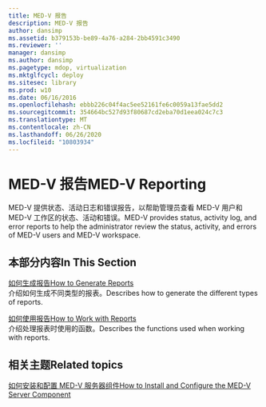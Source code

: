 ```yaml
---
title: MED-V 报告
description: MED-V 报告
author: dansimp
ms.assetid: b379153b-be89-4a76-a284-2bb4591c3490
ms.reviewer: ''
manager: dansimp
ms.author: dansimp
ms.pagetype: mdop, virtualization
ms.mktglfcycl: deploy
ms.sitesec: library
ms.prod: w10
ms.date: 06/16/2016
ms.openlocfilehash: ebbb226c04f4ac5ee52161fe6c0059a13fae5dd2
ms.sourcegitcommit: 354664bc527d93f80687cd2eba70d1eea024c7c3
ms.translationtype: MT
ms.contentlocale: zh-CN
ms.lasthandoff: 06/26/2020
ms.locfileid: "10803934"
---
```

# <span data-ttu-id="a7101-103">MED-V 报告</span><span class="sxs-lookup"><span data-stu-id="a7101-103">MED-V Reporting</span></span>


<span data-ttu-id="a7101-104">MED-V 提供状态、活动日志和错误报告，以帮助管理员查看 MED-V 用户和 MED-V 工作区的状态、活动和错误。</span><span class="sxs-lookup"><span data-stu-id="a7101-104">MED-V provides status, activity log, and error reports to help the administrator review the status, activity, and errors of MED-V users and MED-V workspace.</span></span>

## <span data-ttu-id="a7101-105">本部分内容</span><span class="sxs-lookup"><span data-stu-id="a7101-105">In This Section</span></span>


<a href="" id="how-to-generate-reports"></a>[<span data-ttu-id="a7101-106">如何生成报告</span><span class="sxs-lookup"><span data-stu-id="a7101-106">How to Generate Reports</span></span>](how-to-generate-reports-medvv2.md)  
<span data-ttu-id="a7101-107">介绍如何生成不同类型的报表。</span><span class="sxs-lookup"><span data-stu-id="a7101-107">Describes how to generate the different types of reports.</span></span>

<a href="" id="how-to-work-with-reports"></a>[<span data-ttu-id="a7101-108">如何使用报告</span><span class="sxs-lookup"><span data-stu-id="a7101-108">How to Work with Reports</span></span>](how-to-work-with-reports.md)  
<span data-ttu-id="a7101-109">介绍处理报表时使用的函数。</span><span class="sxs-lookup"><span data-stu-id="a7101-109">Describes the functions used when working with reports.</span></span>

## <span data-ttu-id="a7101-110">相关主题</span><span class="sxs-lookup"><span data-stu-id="a7101-110">Related topics</span></span>


[<span data-ttu-id="a7101-111">如何安装和配置 MED-V 服务器组件</span><span class="sxs-lookup"><span data-stu-id="a7101-111">How to Install and Configure the MED-V Server Component</span></span>](how-to-install-and-configure-the-med-v-server-component.md)

 

 





